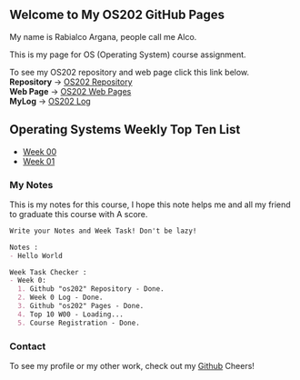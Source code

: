 ## Welcome to My OS202 GitHub Pages

My name is Rabialco Argana, people call me Alco. <br/> 

This is my page for OS (Operating System) course assignment. <br/>

To see my OS202 repository and web page click this link below. <br/>
**Repository** -> [OS202 Repository](https://github.com/rabialco/os202/) <br/>
**Web Page** -> [OS202 Web Pages](https://rabialco.github.io/os202/) <br/>
**MyLog** -> [OS202 Log](https://rabialco.github.io/os202/TXT/mylog.txt) <br/>

## Operating Systems Weekly Top Ten List
* [Week 00](W00/)
* [Week 01](W01/)

### My Notes

This is my notes for this course, I hope this note helps me and all my friend to graduate this course with A score.

```markdown
Write your Notes and Week Task! Don't be lazy!

Notes :
- Hello World

Week Task Checker :
- Week 0:
  1. Github "os202" Repository - Done.
  2. Week 0 Log - Done.
  3. Github "os202" Pages - Done.
  4. Top 10 W00 - Loading...
  5. Course Registration - Done.

```

### Contact
To see my profile or my other work, check out my [Github](https://github.com/rabialco)
Cheers!
